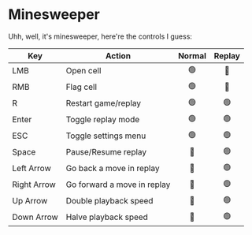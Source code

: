 # Minesweeper

Uhh, well, it's minesweeper, here're the controls I guess:

| Key         | Action                      |  Normal   |  Replay   |
| ----------- | --------------------------- | :-------: | :-------: |
| LMB         | Open cell                   | &#128994; | &#128308; |
| RMB         | Flag cell                   | &#128994; | &#128308; |
| R           | Restart game/replay         | &#128994; | &#128994; |
| Enter       | Toggle replay mode          | &#128994; | &#128994; |
| ESC         | Toggle settings menu        | &#128994; | &#128994; |
| Space       | Pause/Resume replay         | &#128308; | &#128994; |
| Left Arrow  | Go back a move in replay    | &#128308; | &#128994; |
| Right Arrow | Go forward a move in replay | &#128308; | &#128994; |
| Up Arrow    | Double playback speed       | &#128308; | &#128994; |
| Down Arrow  | Halve playback speed        | &#128308; | &#128994; |
